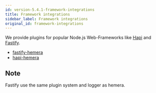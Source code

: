 ```yaml
---
id: version-5.4.1-framework-integrations
title: Framework integrations
sidebar_label: Framework integrations
original_id: framework-integrations
---
```


We provide plugins for popular Node.js Web-Frameworks like [Hapi](https://github.com/hapijs/hapi) and [Fastify](https://github.com/fastify/fastify).

* [fastify-hemera](https://github.com/hemerajs/fastify-hemera)
* [hapi-hemera](https://github.com/hemerajs/hapi-hemera)

## Note

Fastify use the same plugin system and logger as hemera.
